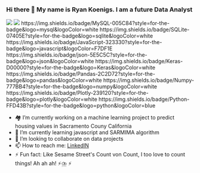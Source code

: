 
### Hi there 👋 My name is Ryan Koenigs. I am a future Data Analyst


<img src="{https://img.shields.io/badge/Tableau-E97627?style=for-the-badge&logo=Tableau&logoColor=white}" />


<img src="{}" />
https://img.shields.io/badge/MySQL-005C84?style=for-the-badge&logo=mysql&logoColor=white
https://img.shields.io/badge/SQLite-07405E?style=for-the-badge&logo=sqlite&logoColor=white
https://img.shields.io/badge/JavaScript-323330?style=for-the-badge&logo=javascript&logoColor=F7DF1E
https://img.shields.io/badge/json-5E5C5C?style=for-the-badge&logo=json&logoColor=white
https://img.shields.io/badge/Keras-D00000?style=for-the-badge&logo=Keras&logoColor=white
https://img.shields.io/badge/Pandas-2C2D72?style=for-the-badge&logo=pandas&logoColor=white
https://img.shields.io/badge/Numpy-777BB4?style=for-the-badge&logo=numpy&logoColor=white
https://img.shields.io/badge/Plotly-239120?style=for-the-badge&logo=plotly&logoColor=white
https://img.shields.io/badge/Python-FFD43B?style=for-the-badge&logo=python&logoColor=blue

- 🏘️ I’m currently working on a machine learning project to predict housing values in Sacramento Couny California
- 💪 I’m currently learning javascript and SARMIMA algorithm
- 👯 I’m looking to collaborate on data projects
- 📫 How to reach me: [LinkedIN](https://www.linkedin.com/in/ryan-koenigs/)
- ⚡ Fun fact: Like Sesame Street's Count von Count, I too love to count things! Ah ah ah! ⚡⛈️ ⚡

